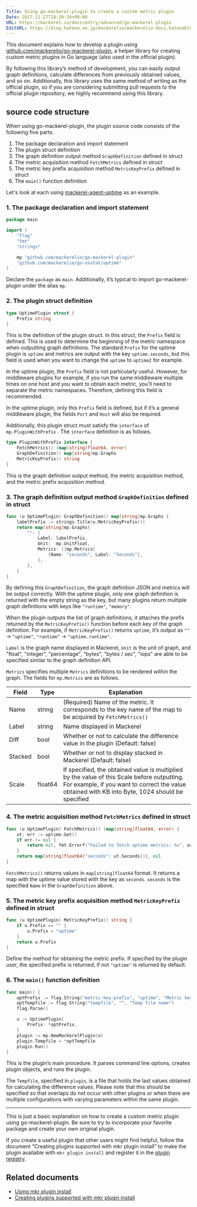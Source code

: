 ```yaml
---
Title: Using go-mackerel-plugin to create a custom metric plugin
Date: 2017-11-27T18:20:34+09:00
URL: https://mackerel.io/docs/entry/advanced/go-mackerel-plugin
EditURL: https://blog.hatena.ne.jp/mackerelio/mackerelio-docs.hatenablog.mackerel.io/atom/entry/8599973812318003927
---
```


This document explains how to develop a plugin using [github.com/mackerelio/go-mackerel-plugin](https://github.com/mackerelio/go-mackerel-plugin), a helper library for creating custom metric plugins in Go language (also used in the official plugin).

By following this library’s method of development, you can easily output graph definitions, calculate differences from previously obtained values, and so on. Additionally, this library uses the same method of writing as the official plugin, so if you are considering submitting pull requests to the official plugin repository, we highly recommend using this library.

## source code structure

When using go-mackerel-plugin, the plugin source code consists of the following five parts.

1. The package declaration and import statement
2. The plugin struct definition
3. The graph definition output method `GraphDefinition` defined in struct
4. The metric acquisition method `FetchMetrics` defined in struct
5. The metric key prefix acquisition method `MetricKeyPrefix` defined in struct
6. The `main()` function definition 

Let's look at each using [mackerel-agent-uptime](https://github.com/mackerelio/mackerel-agent-plugins/tree/master/mackerel-plugin-uptime) as an example.


### 1. The package declaration and import statement

```go
package main

import (
    "flag"
    "fmt"
    "strings"

    mp "github.com/mackerelio/go-mackerel-plugin"
    "github.com/mackerelio/go-osstat/uptime"
)
```


Declare the `package` as `main`. Additionally, it’s typical to import go-mackerel-plugin under the alias `mp`. 

### 2. The plugin struct definition

```go
type UptimePlugin struct {
    Prefix string
}
```

This is the definition of the plugin struct. In this struct, the `Prefix` field is defined. This is used to determine the beginning of the metric namespace when outputting graph definitions. The standard `Prefix` for the uptime plugin is `uptime` and metrics are output with the key `uptime.seconds`, but this field is used when you want to change the `uptime` to `uptime2` for example.

In the uptime plugin, the `Prefix` field is not particularly useful. However, for middleware plugins for example, if you run the same middleware multiple times on one host and you want to obtain each metric, you’ll need to separate the metric namespaces. Therefore, defining this field is recommended.

In the uptime plugin, only this `Prefix` field is defined, but if it’s a general middleware plugin, the fields `Port` and `Host` will also be required.

Additionally, this plugin struct must satisfy the `interface` of `mp.PluginWithPrefix` . The `interface` definition is as follows.

```go
type PluginWithPrefix interface {
    FetchMetrics() (map[string]float64, error)
    GraphDefinition() map[string]mp.Graphs
    MetricKeyPrefix() string
}
```

This is the graph definition output method, the metric acquisition method, and the metric prefix acquisition method.

### 3. The graph definition output method `GraphDefinition` defined in struct

```go
func (u UptimePlugin) GraphDefinition() map[string]mp.Graphs {
    labelPrefix := strings.Title(u.MetricKeyPrefix())
    return map[string]mp.Graphs{
        "": {
            Label: labelPrefix,
            Unit:  mp.UnitFloat,
            Metrics: []mp.Metrics{
                {Name: "seconds", Label: "Seconds"},
            },
        },
    }
}
```


By defining this `GraphDefinition`, the graph definition JSON and metrics will be output correctly. With the uptime plugin, only one graph definition is returned with the empty string as the key, but many plugins return multiple graph definitions with keys like `"runtime"`, `"memory"`.

When the plugin outputs the list of graph definitions, it attaches the prefix returned by the `MetricKeyPrefix()` function before each key of the graph definition. For example, if `MetricKeyPrefix()` returns `uptime`, it’s output as `""` -> `"uptime"`, `"runtime"` -> `"uptime.runtime"`.

`Label` is the graph name displayed in Mackerel, `Unit` is the unit of graph, and "float", "integer", "percentage", "bytes", "bytes / sec", "iops" are able to be specified similar to the graph definition API.

`Metrics` specifies multiple `Metrics` definitions to be rendered within the graph. The fields for `mp.Metrics`  are as follows.

| Field | Type      | Explanation  |
| ---------- | ------  | ----- |
| Name       | string  | (Required) Name of the metric. It corresponds to the key name of the map to be acquired by `FetchMetrics()` |
| Label      | string  | Name displayed in Mackerel                                                      |
| Diff       | bool    | Whether or not to calculate the difference value in the plugin (Default: false)                              |
| Stacked    | bool    | Whether or not to display stacked in Mackerel (Default: false)                          |
| Scale      | float64 | If specified, the obtained value is multiplied by the value of this Scale before outputting. For example, if you want to correct the value obtained with KB into Byte, 1024 should be specified |




### 4. The metric acquisition method `FetchMetrics` defined in struct


```go
func (u UptimePlugin) FetchMetrics() (map[string]float64, error) {
    ut, err := uptime.Get()
    if err != nil {
        return nil, fmt.Errorf("Failed to fetch uptime metrics: %s", err)
    }
    return map[string]float64{"seconds": ut.Seconds()}, nil
}
```


`FetchMetrics()`  returns values in `map[string]float64` format. It returns a map with the uptime value stored with the key as `seconds`. `seconds` is the specified `Name` in the `GraphDefinition` above.

### 5. The metric key prefix acquisition method `MetricKeyPrefix` defined in struct

```go
func (u UptimePlugin) MetricKeyPrefix() string {
    if u.Prefix == "" {
        u.Prefix = "uptime"
    }
    return u.Prefix
}
```


Define the method for obtaining the metric prefix. If specified by the plugin user, the specified prefix is returned, if not `"uptime"` is returned by default.

### 6. The `main()` function definition

```go
func main() {
    optPrefix := flag.String("metric-key-prefix", "uptime", "Metric key prefix")
    optTempfile := flag.String("tempfile", "", "Temp file name")
    flag.Parse()

    u := UptimePlugin{
        Prefix: *optPrefix,
    }
    plugin := mp.NewMackerelPlugin(u)
    plugin.Tempfile = *optTempfile
    plugin.Run()
}
```


This is the plugin’s main procedure. It parses command line options, creates plugin objects, and runs the plugin.

The `Tempfile`, specified in `plugin`, is a file that holds the last values obtained for calculating the difference values. Please note that this should be specified so that overlaps do not occur with other plugins or when there are multiple configurations with varying parameters within the same plugin.

---

This is just a basic explanation on how to create a custom metric plugin using go-mackerel-plugin. Be sure to try to incorporate your favorite package and create your own original plugin. 

If you create a useful plugin that other users might find helpful, follow the document “Creating plugins supported with mkr plugin install” to make the plugin available with `mkr plugin install` and register it in the [plugin registry](https://github.com/mackerelio/plugin-registry).

## Related documents
- [Using mkr plugin install](https://mackerel.io/docs/entry/advanced/install-plugin-by-mkr)
- [Creating plugins supported with mkr plugin install](https://mackerel.io/docs/entry/advanced/make-plugin-corresponding-to-installer)
